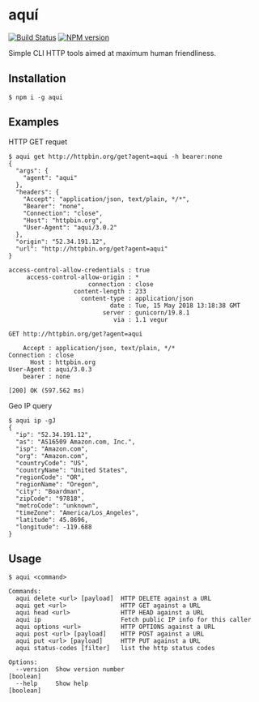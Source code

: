 # aquí

[![Build Status][travis-image]][travis-url]
[![NPM version][npm-image]][npm-url]

Simple CLI HTTP tools aimed at maximum human friendliness.

## Installation

```shell
$ npm i -g aqui
```

## Examples

HTTP GET requet
 
```shell
$ aqui get http://httpbin.org/get?agent=aqui -h bearer:none
{
  "args": {
    "agent": "aqui"
  },
  "headers": {
    "Accept": "application/json, text/plain, */*",
    "Bearer": "none",
    "Connection": "close",
    "Host": "httpbin.org",
    "User-Agent": "aqui/3.0.2"
  },
  "origin": "52.34.191.12",
  "url": "http://httpbin.org/get?agent=aqui"
}

access-control-allow-credentials : true
     access-control-allow-origin : *
                      connection : close
                  content-length : 233
                    content-type : application/json
                            date : Tue, 15 May 2018 13:18:38 GMT
                          server : gunicorn/19.8.1
                             via : 1.1 vegur

GET http://httpbin.org/get?agent=aqui

    Accept : application/json, text/plain, */*
Connection : close
      Host : httpbin.org
User-Agent : aqui/3.0.3
    bearer : none

[200] OK (597.562 ms)
```

Geo IP query

```shell
$ aqui ip -gJ
{
  "ip": "52.34.191.12",
  "as": "AS16509 Amazon.com, Inc.",
  "isp": "Amazon.com",
  "org": "Amazon.com",
  "countryCode": "US",
  "countryName": "United States",
  "regionCode": "OR",
  "regionName": "Oregon",
  "city": "Boardman",
  "zipCode": "97818",
  "metroCode": "unknown",
  "timeZone": "America/Los_Angeles",
  "latitude": 45.8696,
  "longitude": -119.688
}
```

## Usage
```
$ aqui <command>

Commands:
  aqui delete <url> [payload]  HTTP DELETE against a URL
  aqui get <url>               HTTP GET against a URL
  aqui head <url>              HTTP HEAD against a URL
  aqui ip                      Fetch public IP info for this caller
  aqui options <url>           HTTP OPTIONS against a URL
  aqui post <url> [payload]    HTTP POST against a URL
  aqui put <url> [payload]     HTTP PUT against a URL
  aqui status-codes [filter]   list the http status codes

Options:
  --version  Show version number                                       [boolean]
  --help     Show help                                                 [boolean]
```

[travis-url]: https://travis-ci.org/joeledwards/node-aqui
[travis-image]: https://img.shields.io/travis/joeledwards/node-aqui/master.svg
[npm-url]: https://www.npmjs.com/package/aqui
[npm-image]: https://img.shields.io/npm/v/aqui.svg
